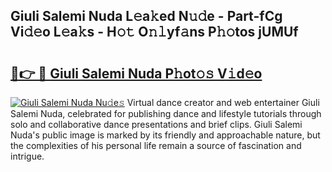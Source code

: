 ## Giuli Salemi Nuda L𝚎a𝚔ed N𝚞𝚍e - Part-fCg Vi𝚍𝚎o L𝚎a𝚔s - H𝚘𝚝 O𝚗𝚕yf𝚊ns P𝚑𝚘tos jUMUf

# <h2><a href="http://kf1qg72.oniu.top/?m=Giuli+Salemi+Nuda">🔗👉 🔴 Giuli Salemi Nuda P𝚑ot𝚘𝚜 V𝚒d𝚎o</a></h2>

[![Giuli Salemi Nuda Nu𝚍e𝚜](https://i.imgur.com/0qMVB7G.gif)](http://kf1qg72.oniu.top/?m=Giuli+Salemi+Nuda)
Virtual dance creator and web entertainer Giuli Salemi Nuda, celebrated for publishing dance and lifestyle tutorials through solo and collaborative dance presentations and brief clips. Giuli Salemi Nuda's public image is marked by its friendly and approachable nature, but the complexities of his personal life remain a source of fascination and intrigue.  
